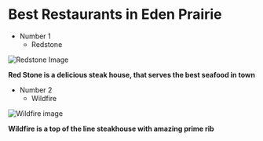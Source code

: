 # Best Restaurants in Eden Prairie 

* Number 1
  * Redstone 

![Redstone Image](https://encrypted-tbn0.gstatic.com/images?q=tbn:ANd9GcRC_0nc1TWo9tHvybr9vAnL0NrOJGphT9buSDFtw7szy4PJpJjpa8cYZCB_ntpiGQUR-H4:https://www.redstonegrill.com/wp-content/uploads/2016/11/Bridgewater3-website-3.jpg&usqp=CAU)

**Red Stone is a delicious steak house, that serves the best seafood in town** 

* Number 2
  * Wildfire 

![Wildfire image](https://encrypted-tbn0.gstatic.com/images?q=tbn:ANd9GcRnj2v6ZYhORzyKR9mRZzcMsnuihbtWXcl4Wgt9HJ9yB5Jlk_bURCRLHzw__4UOvQpbc4s:https://lookaside.fbsbx.com/lookaside/crawler/media/%3Fmedia_id%3D170789006294570&usqp=CAU)

**Wildfire is a top of the line steakhouse with amazing prime rib** 
